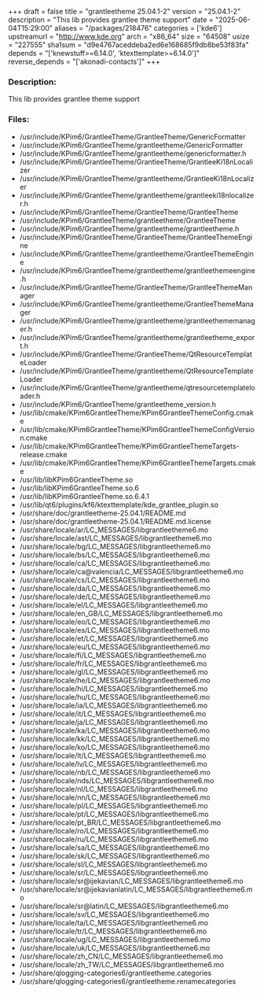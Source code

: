 +++
draft = false
title = "grantleetheme 25.04.1-2"
version = "25.04.1-2"
description = "This lib provides grantlee theme support"
date = "2025-06-04T15:29:00"
aliases = "/packages/218476"
categories = ['kde6']
upstreamurl = "http://www.kde.org"
arch = "x86_64"
size = "64508"
usize = "227555"
sha1sum = "d9e4767aceddeba2ed6e168685f9db8be53f83fa"
depends = "['knewstuff>=6.14.0', 'ktexttemplate>=6.14.0']"
reverse_depends = "['akonadi-contacts']"
+++
### Description: 
This lib provides grantlee theme support

### Files: 
* /usr/include/KPim6/GrantleeTheme/GrantleeTheme/GenericFormatter
* /usr/include/KPim6/GrantleeTheme/grantleetheme/GenericFormatter
* /usr/include/KPim6/GrantleeTheme/grantleetheme/genericformatter.h
* /usr/include/KPim6/GrantleeTheme/GrantleeTheme/GrantleeKi18nLocalizer
* /usr/include/KPim6/GrantleeTheme/grantleetheme/GrantleeKi18nLocalizer
* /usr/include/KPim6/GrantleeTheme/grantleetheme/grantleeki18nlocalizer.h
* /usr/include/KPim6/GrantleeTheme/GrantleeTheme/GrantleeTheme
* /usr/include/KPim6/GrantleeTheme/grantleetheme/GrantleeTheme
* /usr/include/KPim6/GrantleeTheme/grantleetheme/grantleetheme.h
* /usr/include/KPim6/GrantleeTheme/GrantleeTheme/GrantleeThemeEngine
* /usr/include/KPim6/GrantleeTheme/grantleetheme/GrantleeThemeEngine
* /usr/include/KPim6/GrantleeTheme/grantleetheme/grantleethemeengine.h
* /usr/include/KPim6/GrantleeTheme/GrantleeTheme/GrantleeThemeManager
* /usr/include/KPim6/GrantleeTheme/grantleetheme/GrantleeThemeManager
* /usr/include/KPim6/GrantleeTheme/grantleetheme/grantleethememanager.h
* /usr/include/KPim6/GrantleeTheme/grantleetheme/grantleetheme_export.h
* /usr/include/KPim6/GrantleeTheme/GrantleeTheme/QtResourceTemplateLoader
* /usr/include/KPim6/GrantleeTheme/grantleetheme/QtResourceTemplateLoader
* /usr/include/KPim6/GrantleeTheme/grantleetheme/qtresourcetemplateloader.h
* /usr/include/KPim6/GrantleeTheme/grantleetheme_version.h
* /usr/lib/cmake/KPim6GrantleeTheme/KPim6GrantleeThemeConfig.cmake
* /usr/lib/cmake/KPim6GrantleeTheme/KPim6GrantleeThemeConfigVersion.cmake
* /usr/lib/cmake/KPim6GrantleeTheme/KPim6GrantleeThemeTargets-release.cmake
* /usr/lib/cmake/KPim6GrantleeTheme/KPim6GrantleeThemeTargets.cmake
* /usr/lib/libKPim6GrantleeTheme.so
* /usr/lib/libKPim6GrantleeTheme.so.6
* /usr/lib/libKPim6GrantleeTheme.so.6.4.1
* /usr/lib/qt6/plugins/kf6/ktexttemplate/kde_grantlee_plugin.so
* /usr/share/doc/grantleetheme-25.04.1/README.md
* /usr/share/doc/grantleetheme-25.04.1/README.md.license
* /usr/share/locale/ar/LC_MESSAGES/libgrantleetheme6.mo
* /usr/share/locale/ast/LC_MESSAGES/libgrantleetheme6.mo
* /usr/share/locale/bg/LC_MESSAGES/libgrantleetheme6.mo
* /usr/share/locale/bs/LC_MESSAGES/libgrantleetheme6.mo
* /usr/share/locale/ca/LC_MESSAGES/libgrantleetheme6.mo
* /usr/share/locale/ca@valencia/LC_MESSAGES/libgrantleetheme6.mo
* /usr/share/locale/cs/LC_MESSAGES/libgrantleetheme6.mo
* /usr/share/locale/da/LC_MESSAGES/libgrantleetheme6.mo
* /usr/share/locale/de/LC_MESSAGES/libgrantleetheme6.mo
* /usr/share/locale/el/LC_MESSAGES/libgrantleetheme6.mo
* /usr/share/locale/en_GB/LC_MESSAGES/libgrantleetheme6.mo
* /usr/share/locale/eo/LC_MESSAGES/libgrantleetheme6.mo
* /usr/share/locale/es/LC_MESSAGES/libgrantleetheme6.mo
* /usr/share/locale/et/LC_MESSAGES/libgrantleetheme6.mo
* /usr/share/locale/eu/LC_MESSAGES/libgrantleetheme6.mo
* /usr/share/locale/fi/LC_MESSAGES/libgrantleetheme6.mo
* /usr/share/locale/fr/LC_MESSAGES/libgrantleetheme6.mo
* /usr/share/locale/gl/LC_MESSAGES/libgrantleetheme6.mo
* /usr/share/locale/he/LC_MESSAGES/libgrantleetheme6.mo
* /usr/share/locale/hi/LC_MESSAGES/libgrantleetheme6.mo
* /usr/share/locale/hu/LC_MESSAGES/libgrantleetheme6.mo
* /usr/share/locale/ia/LC_MESSAGES/libgrantleetheme6.mo
* /usr/share/locale/it/LC_MESSAGES/libgrantleetheme6.mo
* /usr/share/locale/ja/LC_MESSAGES/libgrantleetheme6.mo
* /usr/share/locale/ka/LC_MESSAGES/libgrantleetheme6.mo
* /usr/share/locale/kk/LC_MESSAGES/libgrantleetheme6.mo
* /usr/share/locale/ko/LC_MESSAGES/libgrantleetheme6.mo
* /usr/share/locale/lt/LC_MESSAGES/libgrantleetheme6.mo
* /usr/share/locale/lv/LC_MESSAGES/libgrantleetheme6.mo
* /usr/share/locale/nb/LC_MESSAGES/libgrantleetheme6.mo
* /usr/share/locale/nds/LC_MESSAGES/libgrantleetheme6.mo
* /usr/share/locale/nl/LC_MESSAGES/libgrantleetheme6.mo
* /usr/share/locale/nn/LC_MESSAGES/libgrantleetheme6.mo
* /usr/share/locale/pl/LC_MESSAGES/libgrantleetheme6.mo
* /usr/share/locale/pt/LC_MESSAGES/libgrantleetheme6.mo
* /usr/share/locale/pt_BR/LC_MESSAGES/libgrantleetheme6.mo
* /usr/share/locale/ro/LC_MESSAGES/libgrantleetheme6.mo
* /usr/share/locale/ru/LC_MESSAGES/libgrantleetheme6.mo
* /usr/share/locale/sa/LC_MESSAGES/libgrantleetheme6.mo
* /usr/share/locale/sk/LC_MESSAGES/libgrantleetheme6.mo
* /usr/share/locale/sl/LC_MESSAGES/libgrantleetheme6.mo
* /usr/share/locale/sr/LC_MESSAGES/libgrantleetheme6.mo
* /usr/share/locale/sr@ijekavian/LC_MESSAGES/libgrantleetheme6.mo
* /usr/share/locale/sr@ijekavianlatin/LC_MESSAGES/libgrantleetheme6.mo
* /usr/share/locale/sr@latin/LC_MESSAGES/libgrantleetheme6.mo
* /usr/share/locale/sv/LC_MESSAGES/libgrantleetheme6.mo
* /usr/share/locale/ta/LC_MESSAGES/libgrantleetheme6.mo
* /usr/share/locale/tr/LC_MESSAGES/libgrantleetheme6.mo
* /usr/share/locale/ug/LC_MESSAGES/libgrantleetheme6.mo
* /usr/share/locale/uk/LC_MESSAGES/libgrantleetheme6.mo
* /usr/share/locale/zh_CN/LC_MESSAGES/libgrantleetheme6.mo
* /usr/share/locale/zh_TW/LC_MESSAGES/libgrantleetheme6.mo
* /usr/share/qlogging-categories6/grantleetheme.categories
* /usr/share/qlogging-categories6/grantleetheme.renamecategories
